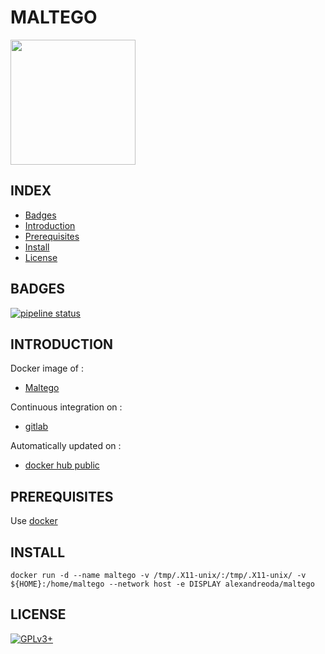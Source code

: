 # MALTEGO

<img src="https://ciphertrace.com/wp-content/uploads/2018/06/maltego.png" width="200" height="200"/>


## INDEX

- [Badges](#BADGES)
- [Introduction](#INTRODUCTION)
- [Prerequisites](#PREREQUISITESITES)
- [Install](#INSTALL)
- [License](#LICENSE)


## BADGES

[![pipeline status](https://gitlab.com/oda-alexandre/maltego/badges/master/pipeline.svg)](https://gitlab.com/oda-alexandre/maltego/commits/master)


## INTRODUCTION

Docker image of :

- [Maltego](https://www.paterva.com/web7/buy/maltego-clients/maltego-ce.php)

Continuous integration on :

- [gitlab](https://gitlab.com/oda-alexandre/maltego/pipelines)

Automatically updated on :

- [docker hub public](https://hub.docker.com/r/alexandreoda/maltego)


## PREREQUISITES

Use [docker](https://www.docker.com)


## INSTALL

```
docker run -d --name maltego -v /tmp/.X11-unix/:/tmp/.X11-unix/ -v ${HOME}:/home/maltego --network host -e DISPLAY alexandreoda/maltego
```


## LICENSE

[![GPLv3+](http://gplv3.fsf.org/gplv3-127x51.png)](https://gitlab.com/oda-alexandre/maltego/blob/master/LICENSE)
